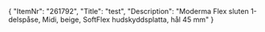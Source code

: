 {
  "ItemNr": "261792",
  "Title": "test",
  "Description": "Moderma Flex sluten 1-delspåse, Midi, beige, SoftFlex hudskyddsplatta, hål 45 mm"
}